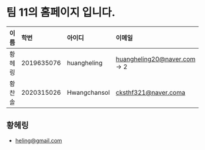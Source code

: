 # 팀 11의 홈페이지 입니다.

| 이름 | 학번 | 아이디 | 이메일 |
|:-------|:------|:----|:----|
| 황헤링 | 2019635076 | huangheling | huangheling20@naver.com -> 2| 
|황찬솔|2020315026|Hwangchansol|cksthf321@naver.coma
## 황헤링 
- heling@gmail.com